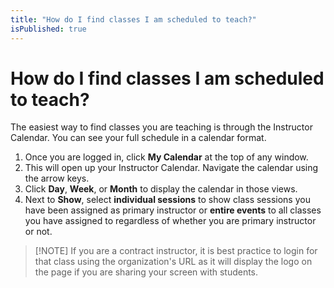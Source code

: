 ```yaml
---
title: "How do I find classes I am scheduled to teach?"
isPublished: true
---
```


# How do I find classes I am scheduled to teach?

The easiest way to find classes you are teaching is through the Instructor Calendar. You can see your full schedule in a calendar format.

1. Once you are logged in, click **My Calendar** at the top of any window. 
1. This will open up your Instructor Calendar. Navigate the calendar using the arrow keys.
1. Click **Day**, **Week**, or **Month** to display the calendar in those views. 
1. Next to **Show**, select **individual sessions** to show class sessions you have been assigned as primary instructor or **entire events** to all classes you have assigned to regardless of whether you are primary instructor or not.

> [!NOTE] If you are a contract instructor, it is best practice to login for that class using the organization's URL as it will display the logo on the page if you are sharing your screen with students.
